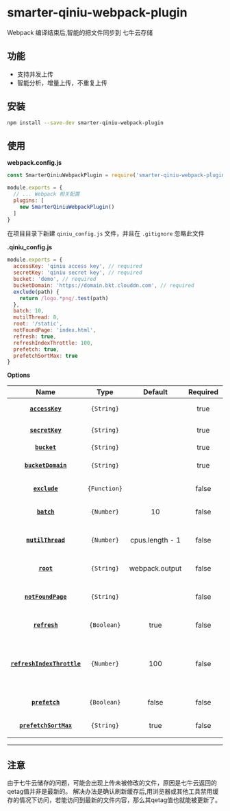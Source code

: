 # smarter-qiniu-webpack-plugin
Webpack 编译结束后,智能的把文件同步到 七牛云存储

## 功能

- 支持并发上传
- 智能分析，增量上传，不重复上传

## 安装

```Bash
npm install --save-dev smarter-qiniu-webpack-plugin
```


## 使用

**webpack.config.js**

```Javascript
const SmarterQiniuWebpackPlugin = require('smarter-qiniu-webpack-plugin');

module.exports = {
  // ... Webpack 相关配置
  plugins: [
    new SmarterQiniuWebpackPlugin()
  ]
}
```

在项目目录下新建 `qiniu_config.js` 文件，并且在 `.gitignore` 忽略此文件

**.qiniu_config.js**

```Javascript
module.exports = {
  accessKey: 'qiniu access key', // required
  secretKey: 'qiniu secret key', // required
  bucket: 'demo', // required
  bucketDomain: 'https://domain.bkt.clouddn.com', // required
  exclude(path) {
    return /logo.*png/.test(path)
  },
  batch: 10,
  mutilThread: 8,
  root: '/static',
  notFoundPage: 'index.html',
  refresh: true,
  refreshIndexThrottle: 100,
  prefetch: true,
  prefetchSortMax: true
}
```

**Options**

|Name|Type|Default|Required|Description|
|:--:|:--:|:-----:|:-----:|:----------|
|**[`accessKey`](#)**|`{String}`| | true |七牛 Access Key|
|**[`secretKey`](#)**|`{String}`| | true |七牛 Secret Key|
|**[`bucket`](#)**|`{String}`| | true |七牛 空间名|
|**[`bucketDomain`](#)**|`{String}`| | true |七牛 空间域名|
|**[`exclude`](#)**|`{Function}`| | false |排除文件/文件夹|
|**[`batch`](#)**|`{Number}`| 10 | false |同时上传文件数|
|**[`mutilThread`](#)**|`{Number}`| cpus.length - 1 | false |计算文件差异的线程并发数|
|**[`root`](#)**|`{String}`| webpack.output | false |根目录的位置|
|**[`notFoundPage`](#)**|`{String}`| | false |当空间404时使用的文件|
|**[`refresh`](#)**|`{Boolean}`| true | false |是否刷新新替换的文件|
|**[`refreshIndexThrottle`](#)**|`{Number}`| 100 | false |当刷新文件的数量大于这个值时，直接更新目录|
|**[`prefetch`](#)**|`{Boolean}`| false | false |是否预取新的文件|
|**[`prefetchSortMax`](#)**|`{String}`| true | false |是否优先预取大文件|

***

## 注意
由于七牛云储存的问题，可能会出现上传未被修改的文件，原因是七牛云返回的qetag值并非是最新的。
解决办法是确认刷新缓存后,用浏览器或其他工具禁用缓存的情况下访问，若能访问到最新的文件内容，那么其qetag值也就能被更新了。
